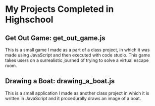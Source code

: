 
# My Projects Completed in Highschool

## Get Out Game: get_out_game.js
This is a small game I made as a part of a class project, in which it was made using JavaScript and then executed with code studio. This game takes users on a surrealistic journed of trying to solve a virtual escape room.

## Drawing a Boat: drawing_a_boat.js
This is a small application I made as another class project in which it is written in JavaScript and it procedurally draws an image of a boat. 


